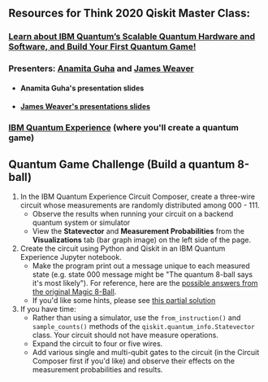 ## Resources for Think 2020 Qiskit Master Class:

### [Learn about IBM Quantum’s Scalable Quantum Hardware and Software, and Build Your First Quantum Game!](https://events.tools.ibm.com/widget/ibm/think20/catalog?search=2914) 

### Presenters: [Anamita Guha](https://twitter.com/anamitag) and [James Weaver](https://twitter.com/javafxpert)

- #### Anamita Guha's presentation slides

- #### [James Weaver's presentations slides](https://slides.com/javafxpert/qiskitblocks)

### [IBM Quantum Experience](https://quantum-computing.ibm.com/) (where you'll create a quantum game)



## Quantum Game Challenge (Build a quantum 8-ball)

1. In the IBM Quantum Experience Circuit Composer, create a three-wire circuit whose measurements are randomly distributed among 000 - 111.
   - Observe the results when running your circuit on a backend quantum system or simulator
   - View the **Statevector** and **Measurement Probabilities** from the **Visualizations** tab (bar graph image) on the left side of the page.
2. Create the circuit using Python and Qiskit in an IBM Quantum Experience Jupyter notebook.
   - Make the program print out a message unique to each measured state (e.g. state 000 message might be "The quantum 8-ball says it's most likely"). For reference, here are the [possible answers from the original Magic 8-Ball](https://en.wikipedia.org/wiki/Magic_8-Ball#Possible_answers).
   - If you'd like some hints, please see [this partial solution](https://github.com/JavaFXpert/think2020/blob/master/quantum_8ball_hints.ipynb)
4. If you have time:
   - Rather than using a simulator, use the `from_instruction()` and `sample_counts()` methods of the `qiskit.quantum_info.Statevector` class. Your circuit should not have measure operations. 
   - Expand the circuit to four or five wires.
   - Add various single and multi-qubit gates to the circuit (in the Circuit Composer first if you'd like) and observe their effects on the measurement probabilities and results.




